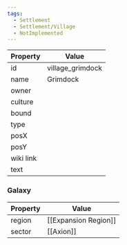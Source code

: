 ```yaml
---
tags:
  - Settlement
  - Settlement/Village
  - NotImplemented
---
```


| Property  | Value            |
| --------- | ---------------- |
| id        | village_grimdock |
| name      | Grimdock         |
| owner     |                  |
| culture   |                  |
| bound     |                  |
| type      |                  |
| posX      |                  |
| posY      |                  |
| wiki link |                  |
| text      |                  |

### Galaxy
| Property | Value                |
| -------- | -------------------- |
| region   | [[Expansion Region]] |
| sector   | [[Axion]]            |
